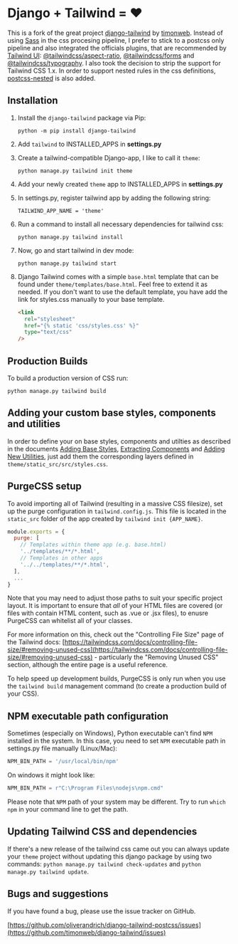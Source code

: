 # Django + Tailwind = ❤

This is a fork of the great project [django-tailwind](https://github.com/timonweb/django-tailwind) by [timonweb](https://github.com/timonweb). Instead of using [Sass](https://sass-lang.com) in the css procesing pipeline, I prefer to stick to a postcss only pipeline and also integrated the officials plugins, that are recommended by [Tailwind UI](https://tailwindui.com): [@tailwindcss/aspect-ratio](https://www.npmjs.com/package/@tailwindcss/aspect-ratio), [@tailwindcss/forms](https://www.npmjs.com/package/@tailwindcss/forms) and [@tailwindcss/typography](https://www.npmjs.com/package/@tailwindcss/typography). I also took the decision to strip the support for Tailwind CSS 1.x. In order to support nested rules in the css definitions, [postcss-nested](https://github.com/postcss/postcss-nested) is also added.

## Installation

1. Install the `django-tailwind` package via Pip:

   `python -m pip install django-tailwind`

2. Add `tailwind` to INSTALLED_APPS in **settings.py**

3. Create a tailwind-compatible Django-app, I like to call it `theme`:

   `python manage.py tailwind init theme`

4. Add your newly created `theme` app to INSTALLED_APPS in **settings.py**

5. In settings.py, register tailwind app by adding the following string:

   `TAILWIND_APP_NAME = 'theme'`

6. Run a command to install all necessary dependencies for tailwind css:

   `python manage.py tailwind install`

7. Now, go and start tailwind in dev mode:

   `python manage.py tailwind start`

8. Django Tailwind comes with a simple `base.html` template that can be found under
   `theme/templates/base.html`. Feel free to extend it as needed. If you don't want
   to use the default template, you have add the link for styles.css manually to
   your base template.

   ```html
   <link
     rel="stylesheet"
     href="{% static 'css/styles.css' %}"
     type="text/css"
   />
   ```

## Production Builds

To build a production version of CSS run:

```
python manage.py tailwind build
```

## Adding your custom base styles, components and utilities

In order to define your on base styles, components and utilties as described in the documents [Adding Base Styles](https://tailwindcss.com/docs/adding-base-styles), [Extracting Components](https://tailwindcss.com/docs/extracting-components#extracting-component-classes-with-apply) and [Adding New Utilities](https://tailwindcss.com/docs/adding-new-utilities), just add them the corresponding layers defined in `theme/static_src/src/styles.css`.

## PurgeCSS setup

To avoid importing all of Tailwind (resulting in a massive CSS filesize),
set up the purge configuration in `tailwind.config.js`. This file is located
in the `static_src` folder of the app created by `tailwind init {APP_NAME}`.

```js
module.exports = {
  purge: [
    // Templates within theme app (e.g. base.html)
    '../templates/**/*.html',
    // Templates in other apps
    '../../templates/**/*.html',
  ],
  ...
}
```

Note that you may need to adjust those paths to suit your specific project layout. It is important to ensure that _all_ of your HTML files are covered (or files with contain HTML content, such as .vue or .jsx files), to enusre PurgeCSS can whitelist all of your classes.

For more information on this, check out the "Controlling File Size" page of the Tailwind docs: [https://tailwindcss.com/docs/controlling-file-size/#removing-unused-css](https://tailwindcss.com/docs/controlling-file-size/#removing-unused-css) - particularly the "Removing Unused CSS" section, although the entire page is a useful reference.

To help speed up development builds, PurgeCSS is only run when you use the `tailwind build` management command (to create a production build of your CSS).

## NPM executable path configuration

Sometimes (especially on Windows), Python executable can't find `NPM` installed in the system.
In this case, you need to set `NPM` executable path in settings.py file manually (Linux/Mac):

```python
NPM_BIN_PATH = '/usr/local/bin/npm'
```

On windows it might look like:

```python
NPM_BIN_PATH = r"C:\Program Files\nodejs\npm.cmd"
```

Please note that `NPM` path of your system may be different. Try to run `which npm` in your
command line to get the path.

## Updating Tailwind CSS and dependencies

If there's a new release of the tailwind css came out you can always update your `theme` project
without updating this django package by using two commands: `python manage.py tailwind check-updates` and `python manage.py tailwind update`.

## Bugs and suggestions

If you have found a bug, please use the issue tracker on GitHub.

[https://github.com/oliverandrich/django-tailwind-postcss/issues](https://github.com/timonweb/django-tailwind/issues)
